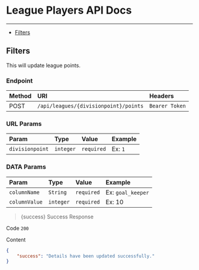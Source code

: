 # League Players API Docs

---
- [Filters](#league_point_update)

<a name="league_point_update"></a>
## Filters

This will update league points.

### Endpoint

|Method|URI|Headers|
|:-|:-|:-|
|POST|`/api/leagues/{divisionpoint}/points`|`Bearer Token`|

### URL Params

|Param|Type|Value|Example
|:-|:-|:-|:-
|`divisionpoint`|`integer`|`required`|Ex: `1`

### DATA Params

|Param|Type|Value|Example
|:-|:-|:-|:-
|`columnName`|`String`|`required`|Ex: `goal_keeper`
|`columnValue`|`integer`|`required`|Ex: 10
> {success} Success Response

Code `200`

Content

```json
{
    "success": "Details have been updated successfully."
}
```